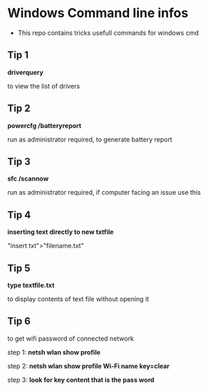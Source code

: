 # Windows Command line infos
* This repo contains tricks usefull commands for windows cmd
## Tip 1
   **driverquery**
   
   to view the list of drivers
## Tip 2
  **powercfg /batteryreport**
  
   run as administrator required,
   to generate battery report
## Tip 3
  **sfc /scannow**
  
  run as administrator required,
  if computer facing an issue use this
## Tip 4
  **inserting text directly to new txtfile**
  
  "insert txt">"filename.txt"
## Tip 5
   **type textfile.txt**
   
   to display contents of text file without opening it
## Tip 6
	
   to get wifi password of connected network

   step 1: **netsh wlan show profile**
   
   step 2: **netsh wlan show profile Wi-Fi name key=clear**

   step 3: **look for key content that is the pass word**

